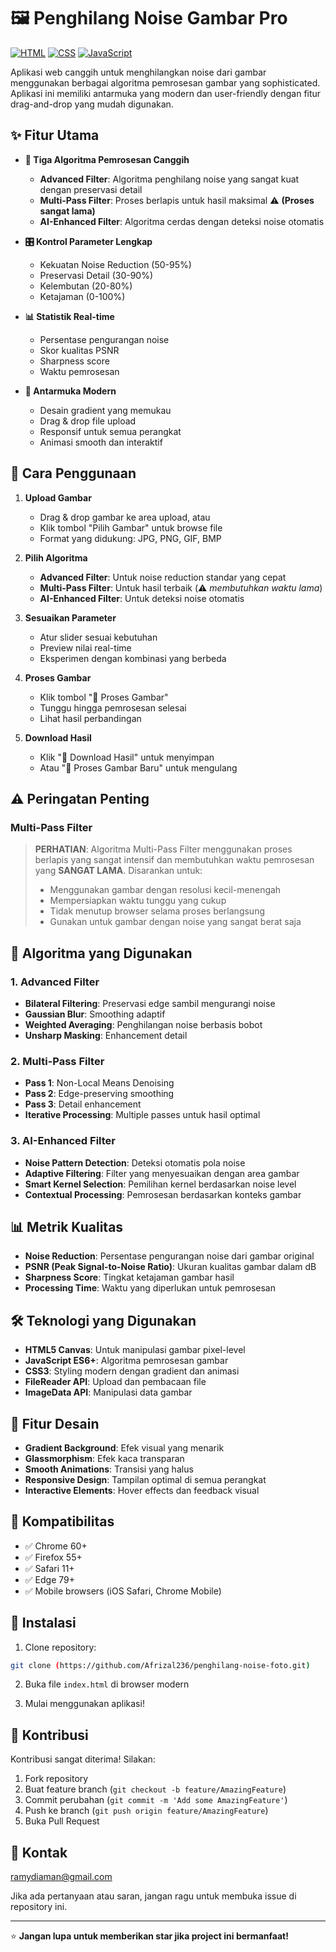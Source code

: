 # 🖼️ Penghilang Noise Gambar Pro

[![HTML](https://img.shields.io/badge/HTML-E34F26?style=for-the-badge&logo=html5&logoColor=white)](https://html.spec.whatwg.org/)
[![CSS](https://img.shields.io/badge/CSS-1572B6?style=for-the-badge&logo=css3&logoColor=white)](https://www.w3.org/Style/CSS/)
[![JavaScript](https://img.shields.io/badge/JavaScript-F7DF1E?style=for-the-badge&logo=javascript&logoColor=black)](https://developer.mozilla.org/en-US/docs/Web/JavaScript)

Aplikasi web canggih untuk menghilangkan noise dari gambar menggunakan berbagai algoritma pemrosesan gambar yang sophisticated. Aplikasi ini memiliki antarmuka yang modern dan user-friendly dengan fitur drag-and-drop yang mudah digunakan.

## ✨ Fitur Utama

- **🎯 Tiga Algoritma Pemrosesan Canggih**
  - **Advanced Filter**: Algoritma penghilang noise yang sangat kuat dengan preservasi detail
  - **Multi-Pass Filter**: Proses berlapis untuk hasil maksimal ⚠️ **(Proses sangat lama)**
  - **AI-Enhanced Filter**: Algoritma cerdas dengan deteksi noise otomatis

- **🎛️ Kontrol Parameter Lengkap**
  - Kekuatan Noise Reduction (50-95%)
  - Preservasi Detail (30-90%)
  - Kelembutan (20-80%)
  - Ketajaman (0-100%)

- **📊 Statistik Real-time**
  - Persentase pengurangan noise
  - Skor kualitas PSNR
  - Sharpness score
  - Waktu pemrosesan

- **🎨 Antarmuka Modern**
  - Desain gradient yang memukau
  - Drag & drop file upload
  - Responsif untuk semua perangkat
  - Animasi smooth dan interaktif

## 🚀 Cara Penggunaan

1. **Upload Gambar**
   - Drag & drop gambar ke area upload, atau
   - Klik tombol "Pilih Gambar" untuk browse file
   - Format yang didukung: JPG, PNG, GIF, BMP

2. **Pilih Algoritma**
   - **Advanced Filter**: Untuk noise reduction standar yang cepat
   - **Multi-Pass Filter**: Untuk hasil terbaik (⚠️ *membutuhkan waktu lama*)
   - **AI-Enhanced Filter**: Untuk deteksi noise otomatis

3. **Sesuaikan Parameter**
   - Atur slider sesuai kebutuhan
   - Preview nilai real-time
   - Eksperimen dengan kombinasi yang berbeda

4. **Proses Gambar**
   - Klik tombol "🔧 Proses Gambar"
   - Tunggu hingga pemrosesan selesai
   - Lihat hasil perbandingan

5. **Download Hasil**
   - Klik "💾 Download Hasil" untuk menyimpan
   - Atau "🔄 Proses Gambar Baru" untuk mengulang

## ⚠️ Peringatan Penting

### Multi-Pass Filter
> **PERHATIAN**: Algoritma Multi-Pass Filter menggunakan proses berlapis yang sangat intensif dan membutuhkan waktu pemrosesan yang **SANGAT LAMA**. Disarankan untuk:
> - Menggunakan gambar dengan resolusi kecil-menengah
> - Mempersiapkan waktu tunggu yang cukup
> - Tidak menutup browser selama proses berlangsung
> - Gunakan untuk gambar dengan noise yang sangat berat saja

## 🔧 Algoritma yang Digunakan

### 1. Advanced Filter
- **Bilateral Filtering**: Preservasi edge sambil mengurangi noise
- **Gaussian Blur**: Smoothing adaptif
- **Weighted Averaging**: Penghilangan noise berbasis bobot
- **Unsharp Masking**: Enhancement detail

### 2. Multi-Pass Filter
- **Pass 1**: Non-Local Means Denoising
- **Pass 2**: Edge-preserving smoothing
- **Pass 3**: Detail enhancement
- **Iterative Processing**: Multiple passes untuk hasil optimal

### 3. AI-Enhanced Filter
- **Noise Pattern Detection**: Deteksi otomatis pola noise
- **Adaptive Filtering**: Filter yang menyesuaikan dengan area gambar
- **Smart Kernel Selection**: Pemilihan kernel berdasarkan noise level
- **Contextual Processing**: Pemrosesan berdasarkan konteks gambar

## 📊 Metrik Kualitas

- **Noise Reduction**: Persentase pengurangan noise dari gambar original
- **PSNR (Peak Signal-to-Noise Ratio)**: Ukuran kualitas gambar dalam dB
- **Sharpness Score**: Tingkat ketajaman gambar hasil
- **Processing Time**: Waktu yang diperlukan untuk pemrosesan

## 🛠️ Teknologi yang Digunakan

- **HTML5 Canvas**: Untuk manipulasi gambar pixel-level
- **JavaScript ES6+**: Algoritma pemrosesan gambar
- **CSS3**: Styling modern dengan gradient dan animasi
- **FileReader API**: Upload dan pembacaan file
- **ImageData API**: Manipulasi data gambar

## 🎨 Fitur Desain

- **Gradient Background**: Efek visual yang menarik
- **Glassmorphism**: Efek kaca transparan
- **Smooth Animations**: Transisi yang halus
- **Responsive Design**: Tampilan optimal di semua perangkat
- **Interactive Elements**: Hover effects dan feedback visual

## 📱 Kompatibilitas

- ✅ Chrome 60+
- ✅ Firefox 55+
- ✅ Safari 11+
- ✅ Edge 79+
- ✅ Mobile browsers (iOS Safari, Chrome Mobile)

## 🚀 Instalasi

1. Clone repository:
```bash
git clone (https://github.com/Afrizal236/penghilang-noise-foto.git)
```

2. Buka file `index.html` di browser modern

3. Mulai menggunakan aplikasi!

## 🤝 Kontribusi

Kontribusi sangat diterima! Silakan:

1. Fork repository
2. Buat feature branch (`git checkout -b feature/AmazingFeature`)
3. Commit perubahan (`git commit -m 'Add some AmazingFeature'`)
4. Push ke branch (`git push origin feature/AmazingFeature`)
5. Buka Pull Request

## 📧 Kontak
ramydiaman@gmail.com

Jika ada pertanyaan atau saran, jangan ragu untuk membuka issue di repository ini.

---

⭐ **Jangan lupa untuk memberikan star jika project ini bermanfaat!**
